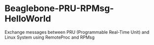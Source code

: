 # Beaglebone-PRU-RPMsg-HelloWorld
Exchange messages between PRU (Programmable Real-Time Unit) and Linux System using RemoteProc and RPMsg
